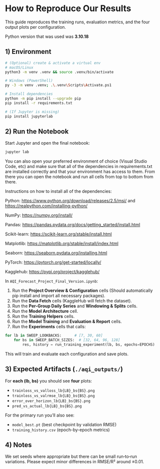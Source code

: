 # How to Reproduce Our Results

This guide reproduces the training runs, evaluation metrics, and the four output plots per configuration.

Python version that was used was **3.10.18**

## 1) Environment

```bash
# (Optional) create & activate a virtual env
# macOS/Linux
python3 -m venv .venv && source .venv/bin/activate

# Windows (PowerShell)
py -3 -m venv .venv; .\.venv\Scripts\Activate.ps1

# Install dependencies
python -m pip install --upgrade pip
pip install -r requirements.txt

# (If Jupyter is missing)
pip install jupyterlab
```

## 2) Run the Notebook

Start Jupyter and open the final notebook:

```bash
jupyter lab
```

You can also open your preferred environment of choice (Visual Studio Code, etc) and make sure that all of the dependencies in requirements.txt are installed correctly and that your environment has access to them.
From there you can open the notebook and run all cells from top to bottom from there.

Instructions on how to install all of the dependencies:

Python: https://www.python.org/download/releases/2.5/msi/ and https://realpython.com/installing-python/

NumPy: https://numpy.org/install/

Pandas: https://pandas.pydata.org/docs/getting_started/install.html

Scikit-learn: https://scikit-learn.org/stable/install.html

Matplotlib: https://matplotlib.org/stable/install/index.html

Seaborn: https://seaborn.pydata.org/installing.html

PyTorch: https://pytorch.org/get-started/locally/

Kagglehub: https://pypi.org/project/kagglehub/

In `AQI_Forecast_Project_Final_Version.ipynb`:
1. Run the **Project Overview & Configuration** cells (Should automatically pip install and import all necessary packages).
2. Run the **Data Fetch** cells (KaggleHub will fetch the dataset).
3. Run the **Per-Group Daily Series** and **Windowing & Splits** cells.
4. Run the **Model Architecture** cell.
5. Run the **Training Helpers** cells.
6. Run the **Model Training** and **Evaluation & Report** cells.
7. Run the **Experiments** cells that calls:

```python
for lb in SWEEP_LOOKBACKS:      # [7, 30, 60]
    for bs in SWEEP_BATCH_SIZES:  # [32, 64, 96, 128]
        res, history = run_training_experiment(lb, bs, epochs=EPOCHS)
```
This will train and evaluate each configuration and save plots.

## 3) Expected Artifacts (`./aqi_outputs/`)

For **each (lb, bs)** you should see **four** plots:

- `trainloss_vs_valloss_lb{LB}_bs{BS}.png`
- `trainloss_vs_valrmse_lb{LB}_bs{BS}.png`
- `error_over_horizon_lb{LB}_bs{BS}.png`
- `pred_vs_actual_lb{LB}_bs{BS}.png`

For the primary run you’ll also see:
- `model_best.pt` (best checkpoint by validation RMSE)
- `training_history.csv` (epoch-by-epoch metrics)

## 4) Notes

We set seeds where appropriate but there can be small run‑to‑run variations. Please expect minor differences in RMSE/R² around ±0.01.
